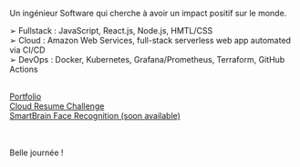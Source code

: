 Un ingénieur Software qui cherche à avoir un impact positif sur le monde.<br>

➢ Fullstack : JavaScript, React.js, Node.js, HMTL/CSS<br>
➢ Cloud : Amazon Web Services, full-stack serverless web app automated via CI/CD<br>
➢ DevOps : Docker, Kubernetes, Grafana/Prometheus, Terraform, GitHub Actions<br><br>

[Portfolio](https://jagaesh.github.io)<br>
[Cloud Resume Challenge](https://cloud-resume-challenge.charlescloudjourney.com)<br>
[SmartBrain Face Recognition (soon available)](https://github.com/Jagaesh)<br><br><br>

Belle journée !
